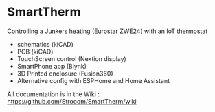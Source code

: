 # SmartTherm
Controlling a Junkers heating (Eurostar ZWE24) with an IoT thermostat

* schematics (kiCAD)
* PCB (kiCAD)
* TouchScreen control (Nextion display)
* SmartPhone app (Blynk)
* 3D Printed enclosure (Fusion360)
* Alternative config with ESPHome and Home Assistant

All documentation is in the Wiki : https://github.com/Strooom/SmartTherm/wiki

